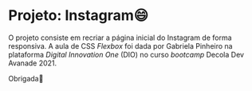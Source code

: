 # Projeto: Instagram:smile:

O projeto consiste em recriar a página inicial do Instagram de forma responsiva. A aula de CSS *Flexbox* foi dada por Gabriela Pinheiro na plataforma *Digital Innovation One* (DIO) no curso *bootcamp* Decola Dev Avanade 2021.



Obrigada:wave:
